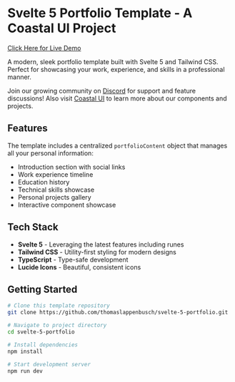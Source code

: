 # Svelte 5 Portfolio Template - A Coastal UI Project

[Click Here for Live Demo](https://svelte-5-portfolio.vercel.app/)

A modern, sleek portfolio template built with Svelte 5 and Tailwind CSS. Perfect for showcasing your work, experience, and skills in a professional manner.

Join our growing community on [Discord](https://discord.gg/fB5uJYYD8E) for support and feature discussions! Also visit [Coastal UI](https://coastalui.com) to learn more about our components and projects.

## Features
The template includes a centralized `portfolioContent` object that manages all your personal information:
- Introduction section with social links
- Work experience timeline
- Education history
- Technical skills showcase
- Personal projects gallery
- Interactive component showcase

## Tech Stack
- **Svelte 5** - Leveraging the latest features including runes
- **Tailwind CSS** - Utility-first styling for modern designs
- **TypeScript** - Type-safe development
- **Lucide Icons** - Beautiful, consistent icons

## Getting Started
```bash
# Clone this template repository
git clone https://github.com/thomaslappenbusch/svelte-5-portfolio.git

# Navigate to project directory
cd svelte-5-portfolio

# Install dependencies
npm install

# Start development server
npm run dev
